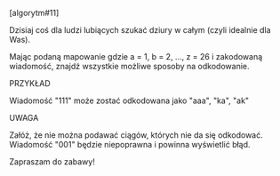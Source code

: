 [algorytm#11]

Dzisiaj coś dla ludzi lubiących szukać dziury w całym (czyli idealnie dla Was).

Mając podaną mapowanie gdzie a = 1, b = 2, ..., z = 26 i zakodowaną wiadomość, znajdź wszystkie możliwe sposoby na odkodowanie.

PRZYKŁAD

Wiadomość "111" może zostać odkodowana jako "aaa", "ka", "ak"

UWAGA

Załóż, że nie można podawać ciągów, których nie da się odkodować.
Wiadomość "001" będzie niepoprawna i powinna wyświetlić błąd.

Zapraszam do zabawy!
